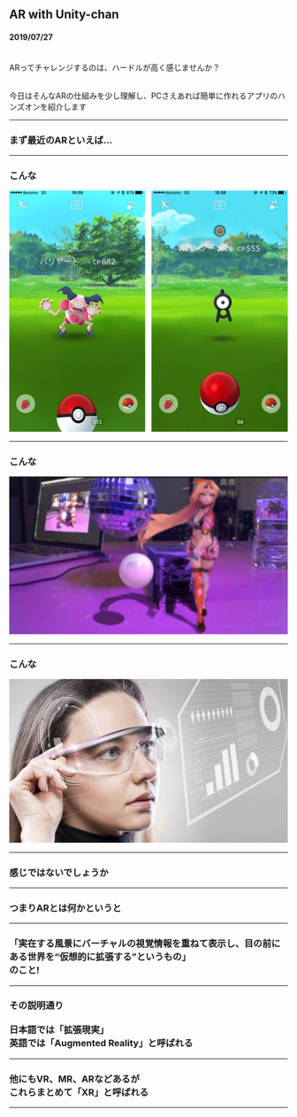 ## AR with Unity-chan

#### 2019/07/27<br><br>

ARってチャレンジするのは、ハードルが高く感じませんか？<br><br>

今日はそんなARの仕組みを少し理解し、PCさえあれば簡単に作れるアプリのハンズオンを紹介します

---


### まず最近のARといえば...



---

### こんな
![pokemongo](assets/img/pokemongo.png)


---

### こんな
![arunitychan](assets/img/arunitychan.png)


---

### こんな
![arglass](assets/img/arglass.png)


---


### 感じではないでしょうか


---


### つまりARとは何かというと


---


### 「実在する風景にバーチャルの視覚情報を重ねて表示し、目の前にある世界を“仮想的に拡張する”というもの」<br>のこと!


---


### その説明通り<br><br>日本語では「拡張現実」<br>英語では「Augmented Reality」と呼ばれる


---


### 他にもVR、MR、ARなどあるが<br>これらまとめて「XR」と呼ばれる


---
